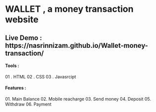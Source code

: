 <h1> WALLET , a money transaction website</h1>

<h2> Live Demo : https://nasrinnizam.github.io/Wallet-money-transaction/</h2>

<h4>Tools : </h4>
01 . HTML
02 . CSS
03 . Javasrcipt

<h4> Features : </h4>
01. Main Balance
02. Mobile reacharge
03. Send money
04. Deposit
05. Withdraw
06. Payment
